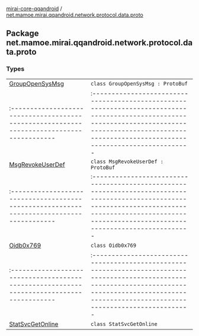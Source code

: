 [mirai-core-qqandroid](../index.md) / [net.mamoe.mirai.qqandroid.network.protocol.data.proto](./index.md)

## Package net.mamoe.mirai.qqandroid.network.protocol.data.proto

### Types
|||
|:----------------------------------------------------------------------------------------|:---------------------------------------------------------------------------------------------------------------------------------------------------------------------------------------------------------|
| [GroupOpenSysMsg](-group-open-sys-msg/index.md) | `class GroupOpenSysMsg : ProtoBuf` ||||
|:----------------------------------------------------------------------------------------|:---------------------------------------------------------------------------------------------------------------------------------------------------------------------------------------------------------|
| [MsgRevokeUserDef](-msg-revoke-user-def/index.md) | `class MsgRevokeUserDef : ProtoBuf` ||||
|:----------------------------------------------------------------------------------------|:---------------------------------------------------------------------------------------------------------------------------------------------------------------------------------------------------------|
| [Oidb0x769](-oidb0x769/index.md) | `class Oidb0x769` ||||
|:----------------------------------------------------------------------------------------|:---------------------------------------------------------------------------------------------------------------------------------------------------------------------------------------------------------|
| [StatSvcGetOnline](-stat-svc-get-online/index.md) | `class StatSvcGetOnline` |

